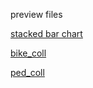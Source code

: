 preview files

[stacked bar chart](https://htmlpreview.github.io/?https://github.com/elliegert/elliegert.github.io/blob/main/characteristics_plotly%20(1).html)

[bike_coll](https://htmlpreview.github.io/?https://github.com/elliegert/elliegert.github.io/blob/main/bike_coll.html)

[ped_coll](https://htmlpreview.github.io/?https://github.com/elliegert/elliegert.github.io/blob/main/ped_coll.html)
